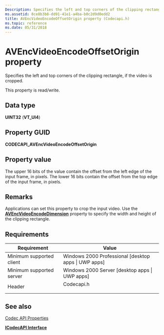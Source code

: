 ```yaml
---
Description: Specifies the left and top corners of the clipping rectangle, if the video is cropped.
ms.assetid: 8ce8b3b8-dd91-41e1-a4ba-b0c2d9d0edd2
title: AVEncVideoEncodeOffsetOrigin property (Codecapi.h)
ms.topic: reference
ms.date: 05/31/2018
---
```


# AVEncVideoEncodeOffsetOrigin property

Specifies the left and top corners of the clipping rectangle, if the video is cropped.

This property is read/write.

## Data type

**UINT32** (**VT\_UI4**)

## Property GUID

**CODECAPI\_AVEncVideoEncodeOffsetOrigin**

## Property value

The upper 16 bits of the value contain the offset from the left edge of the input frame, in pixels. The lower 16 bits contain the offset from the top edge of the input frame, in pixels.

## Remarks

Applications can set this property to crop the input video. Use the [**AVEncVideoEncodeDimension**](avencvideoencodedimension-property.md) property to specify the width and height of the clipping rectangle.

## Requirements



| Requirement | Value |
|-------------------------------------|---------------------------------------------------------------------------------------|
| Minimum supported client<br/> | Windows 2000 Professional \[desktop apps \| UWP apps\]<br/>                     |
| Minimum supported server<br/> | Windows 2000 Server \[desktop apps \| UWP apps\]<br/>                           |
| Header<br/>                   | <dl> <dt>Codecapi.h</dt> </dl> |



## See also

<dl> <dt>

[Codec API Properties](codec-api-properties.md)
</dt> <dt>

[**ICodecAPI Interface**](/windows/desktop/api/Strmif/nn-strmif-icodecapi)
</dt> </dl>

 

 




